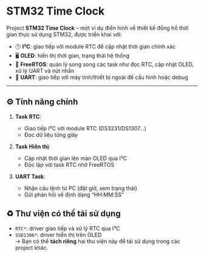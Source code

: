 # STM32 Time Clock

Project **STM32 Time Clock** – một ví dụ điển hình về thiết kế đồng hồ thời gian thực sử dụng STM32, được triển khai với:

- 🕒 **I²C**: giao tiếp với module RTC để cập nhật thời gian chính xác
- 🖥️ **OLED**: hiển thị thời gian, trạng thái hệ thống
- 🧵 **FreeRTOS**: quản lý song song các task như đọc RTC, cập nhật OLED, xử lý UART và nút nhấn
- 📡 **UART**: giao tiếp với máy tính/thiết bị ngoài để cấu hình hoặc debug

---

## ⚙️ Tính năng chính

1. **Task RTC**:  
   - Giao tiếp I²C với module RTC (DS3231/DS1307...)  
   - Đọc dữ liệu từng giây  

2. **Task Hiển thị**:  
   - Cập nhật thời gian lên màn OLED qua I²C  
   - Độc lập với task RTC nhờ FreeRTOS  

3. **UART Task**:  
   - Nhận câu lệnh từ PC (đặt giờ, xem trạng thái)  
   - Gửi phản hồi về định dạng “HH:MM:SS”

## ♻️ Thư viện có thể tái sử dụng

- `RTC*`: driver giao tiếp và xử lý RTC qua I²C  
- `SSD1306*`: driver hiển thị trên OLED  
→ Bạn có thể **tách riêng** hai thư viện này để tái sử dụng trong các project khác.
  
